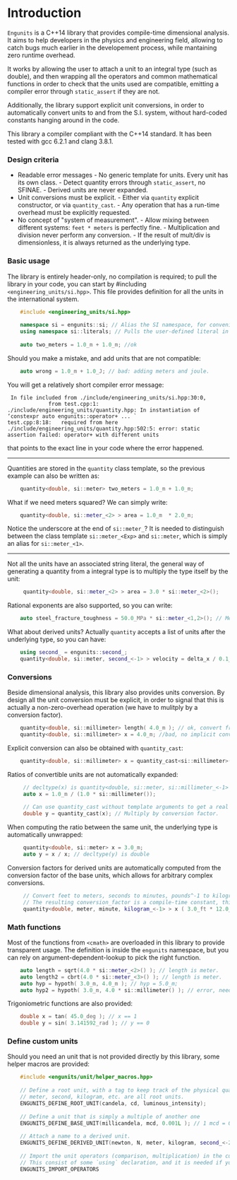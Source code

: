 # Introduction

`Engunits` is a C++14 library that provides compile-time dimensional analysis. 
It aims to help developers in the physics and engineering field, allowing to catch bugs much earlier in the developement process, while mantaining zero runtime overhead.

It works by allowing the user to attach a unit to an integral type (such as double), and then wrapping all the operators and common mathematical functions in order to check that the units used are compatible, emitting a compiler error through `static_assert` if they are not.

Additionally, the library support explicit unit conversions, in order to automatically convert units to and from the S.I. system, without hard-coded constants hanging around in the code.

This library a compiler compliant with the C++14 standard. It has been tested with gcc 6.2.1 and clang 3.8.1.

### Design criteria

* Readable error messages
        - No generic template for units. Every unit has its own class.
        - Detect quantity errors through `static_assert`, no SFINAE.
        - Derived units are never expanded.
* Unit conversions must be explicit.
        - Either via `quantity` explicit constructor, or via `quantity_cast`.
        - Any operation that has a run-time overhead must be explicitly requested.
* No concept of "system of measurement".
        - Allow mixing between different systems: `feet * meters` is perfectly fine.
        - Multiplication and division never perform any conversion.
        - If the result of mult/div is dimensionless, it is always returned as the underlying type.

### Basic usage

The library is entirely header-only, no compilation is required; to pull the library in your code, you can start by #including `<engineering_units/si.hpp>`. This file provides definition for all the units in the international system.

```cpp
    #include <engineering_units/si.hpp>
    
    namespace si = engunits::si; // Alias the SI namespace, for convenience
    using namespace si::literals; // Pulls the user-defined literal in the current scope.
    
    auto two_meters = 1.0_m + 1.0_m; //ok
```

Should you make a mistake, and add units that are not compatible:

```cpp
    auto wrong = 1.0_m + 1.0_J; // bad: adding meters and joule.
```

You will get a relatively short compiler error message:

     In file included from ./include/engineering_units/si.hpp:30:0,
                 from test.cpp:1:
    ./include/engineering_units/quantity.hpp: In instantiation of ‘constexpr auto engunits::operator+ ... `
    test.cpp:8:18:   required from here
    ./include/engineering_units/quantity.hpp:502:5: error: static assertion failed: operator+ with different units

that points to the exact line in your code where the error happened.

---

Quantities are stored in the `quantity` class template, so the previous example can also be written as:

```cpp
    quantity<double, si::meter> two_meters = 1.0_m + 1.0_m;
```

What if we need meters squared? We can simply write:

```cpp
    quantity<double, si::meter_<2> > area = 1.0_m  * 2.0_m;
```

Notice the underscore at the end of `si::meter_`? It is needed to distinguish between the class template `si::meter_<Exp>` and `si::meter`, which is simply an alias for `si::meter_<1>`.

---

Not all the units have an associated string literal, the general way of generating a quantity from a integral type
is to multiply the type itself by the unit:

```cpp
     quantity<double, si::meter_<2> > area = 3.0 * si::meter_<2>(); 
```

Rational exponents are also supported, so you can write:

```cpp
    auto steel_fracture_toughness = 50.0_MPa * si::meter_<1,2>(); // Megapascal * sqrt(m)
```

What about derived units? Actually `quantity` accepts a list of units after the underlying type, so you can have:

```cpp
    using second_ = engunits::second_;
    quantity<double, si::meter, second_<-1> > velocity = delta_x / 0.1_s;
```

### Conversions

Beside dimensional analysis, this library also provides units conversion. By design all the unit conversion must be explicit,
in order to signal that this is actually a non-zero-overhead operation (we have to mulitply by a conversion factor).

```cpp
    quantity<double, si::millimeter> length( 4.0_m ); // ok, convert from meter to millimeter.
    quantity<double, si::millimeter> x = 4.0_m; //bad, no implicit conversion allowed!
```

Explicit conversion can also be obtained with `quantity_cast`:

```cpp    
    quantity<double, si::millimeter> x = quantity_cast<si::millimeter>(4.0_m); //ok, convert to millimeter
```

Ratios of convertible units are not automatically expanded:

```cpp     
     // decltype(x) is quantity<double, si::meter, si::millimeter_<-1> > !
     auto x = 1.0_m / (1.0 * si::millimeter());
     
     // Can use quantity_cast without template arguments to get a real number.
     double y = quantity_cast(x); // Multiply by conversion factor.
```

When computing the ratio between the same unit, the underlying type is automatically unwrapped:

```cpp
     quantity<double, si::meter> x = 3.0_m;
     auto y = x / x; // decltype(y) is double
```

Conversion factors for derived units are automatically computed from the conversion factor of the base units,
which allows for arbitrary complex conversions.

```cpp
     // Convert feet to meters, seconds to minutes, pounds^-1 to kilogram^-1.
     // The resulting conversion_factor is a compile-time constant, this line only performs one multiplication!
     quantity<double, meter, minute, kilogram_<-1> > x ( 3.0_ft * 12.0_s / 14.0_lb ); 
```

### Math functions

Most of the functions from `<cmath>` are overloaded in this library to provide transparent usage. The definition is inside the `engunits` namespace, but you can rely on argument-dependent-lookup to pick the right function.

```cpp
    auto length = sqrt(4.0 * si::meter_<2>() ); // length is meter.
    auto length2 = cbrt(4.0 * si::meter_<3>() ); // length is meter.
    auto hyp = hypoth( 3.0_m, 4.0_m ); // hyp = 5.0_m;
    auto hyp2 = hypoth( 3.0_m, 4.0 * si::millimeter() ); // error, need an explicit conversion
```

Trigoniometric functions are also provided:

```cpp 
    double x = tan( 45.0_deg ); // x == 1
    double y = sin( 3.141592_rad ); // y == 0
```

### Define custom units

Should you need an unit that is not provided directly by this library, some helper macros are provided:

```cpp
    #include <engunits/unit/helper_macros.hpp>
    
    // Define a root unit, with a tag to keep track of the physical quantity it refers to.
    // meter, second, kilogram, etc. are all root units.
    ENGUNITS_DEFINE_ROOT_UNIT(candela, cd, luminous_intensity);
    
    // Define a unit that is simply a multiple of another one
    ENGUNITS_DEFINE_BASE_UNIT(millicandela, mcd, 0.001L ); // 1 mcd = 0.001 cd
    
    // Attach a name to a derived unit.
    ENGUNITS_DEFINE_DERIVED_UNIT(newton, N, meter, kilogram, second_<-2> ); // newton = meter * kilogram / second^2
    
    // Import the unit operators (comparison, multiplication) in the current scope
    // This consist of some `using` declaration, and it is needed if you are defining the new unit in your own namespace.
    ENGUNITS_IMPORT_OPERATORS
```
